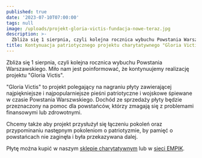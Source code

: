 ```yaml
---
published: true
date: '2023-07-10T07:00:00'
tags: null
image: /uploads/projekt-gloria-victis-fundacja-nowe-teraz.jpg
description: >-
  Zbliża się 1 sierpnia, czyli kolejna rocznica wybuchu Powstania Warszawskiego. Miło nam jest poinformować, że kontynuujemy realizację projektu "Gloria Victis".
title: Kontynuacja patriotycznego projektu charytatywnego "Gloria Victis" w 2023
---
```


Zbliża się 1 sierpnia, czyli kolejna rocznica wybuchu Powstania Warszawskiego. Miło nam jest poinformować, że kontynuujemy realizację projektu "Gloria Victis".

"Gloria Victis" to projekt polegający na nagraniu płyty zawierającej najpiękniejsze i najpopularniejsze pieśni patriotyczne i wojskowe śpiewane w czasie Powstania Warszwskiego. Dochód ze sprzedaży płyty będzie przeznaczony na pomoc dla powstańców, którzy zmagają się z problemami finansowymi lub zdrowotnymi.

Chcemy także aby projekt przysłużył się łączeniu pokoleń oraz przypominaniu następnym pokoleniom o patriotyzmie, by pamięć o powstańcach nie zaginęła i była przekazywana dalej.

Płytę można kupić w naszym [sklepie charytatywnym](/sklep-charytatywny/cd-audio-gloria-victis/) lub w [sieci EMPIK](https://www.empik.com/gloria-victis-various-artists,p1297652198,muzyka-p?qa=gloria%20victis&ac=true).


